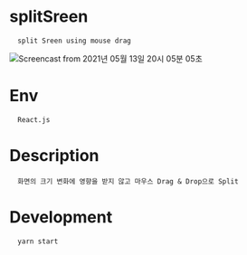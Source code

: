 # splitSreen
```
  split Sreen using mouse drag
```
![Screencast from 2021년 05월 13일 20시 05분 05초](https://user-images.githubusercontent.com/52990629/118117824-0aa14f00-b427-11eb-9719-2e69d9cb01bd.gif)

# Env
```
  React.js
```

# Description
```
  화면의 크기 변화에 영향을 받지 않고 마우스 Drag & Drop으로 Split 
```

# Development
```
  yarn start
```






